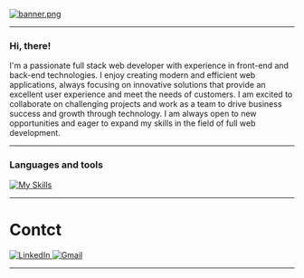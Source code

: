 

[![banner.png](https://i.postimg.cc/ryYX1prv/banner.png)](https://postimg.cc/WtrHjTSn)


---

### Hi, there!
 I'm a passionate full stack web developer with experience in front-end and back-end technologies. I enjoy creating modern and efficient web applications, always focusing on innovative solutions that provide an excellent user experience and meet the needs of customers. I am excited to collaborate on challenging projects and work as a team to drive business success and growth through technology. I am always open to new opportunities and eager to expand my skills in the field of full web development.

---

### Languages and tools

<p align="left"> 

  [![My Skills](https://skillicons.dev/icons?i=html,css,js,ts,react,vite,nextjs,redux,tailwind,nodejs,express,postgres,sequelize,figma,ps,ai,pr,blender,&theme=light)](https://skillicons.dev)
  

</p>

---


# Contct

<a href="https://www.linkedin.com/in/brandon-galarza/" target="_blank">
  <img src="https://img.shields.io/badge/LinkedIn-0077B5?style=for-the-badge&logo=linkedin&logoColor=white" alt="LinkedIn">
</a>
<a href="mailto:luminoforos@gmail.com" target="_blank">
  <img src="https://img.shields.io/badge/Gmail-D14836?style=for-the-badge&logo=gmail&logoColor=white" alt="Gmail">
</a>


---

